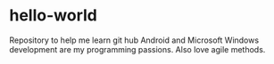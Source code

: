 # hello-world
Repository to help me learn git hub
Android and Microsoft Windows development are my programming passions.  Also love agile methods.
